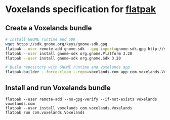 # Voxelands specification for [flatpak](http://flatpak.org/)

## Create a Voxelands bundle

```bash
# Install GNOME runtime and SDK
wget https://sdk.gnome.org/keys/gnome-sdk.gpg
flatpak --user remote-add gnome-sdk --gpg-import=gnome-sdk.gpg http://sdk.gnome.org/repo/
flatpak --user install gnome-sdk org.gnome.Platform 3.20
flatpak --user install gnome-sdk org.gnome.Sdk 3.20

# Build repository with GNOME runtime and Voxelands app
flatpak-builder --force-clean --repo=voxelands.com app com.voxelands.Voxelands.json
```

## Install and run Voxelands bundle
```
flatpak --user remote-add --no-gpg-verify --if-not-exists voxelands voxelands.com
flatpak --user install voxelands com.voxelands.Voxelands
flatpak run com.voxelands.Voxelands
```
